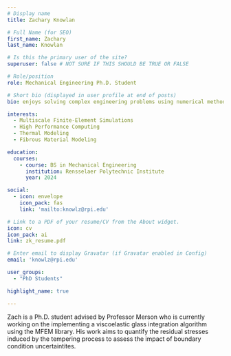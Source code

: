 ```yaml
---
# Display name
title: Zachary Knowlan

# Full Name (for SEO)
first_name: Zachary
last_name: Knowlan

# Is this the primary user of the site?
superuser: false # NOT SURE IF THIS SHOULD BE TRUE OR FALSE 

# Role/position
role: Mechanical Engineering Ph.D. Student

# Short bio (displayed in user profile at end of posts)
bio: enjoys solving complex engineering problems using numerical methods

interests:
  - Multiscale Finite-Element Simulations
  - High Performance Computing
  - Thermal Modeling
  - Fibrous Material Modeling

education:
  courses:
    - course: BS in Mechanical Engineering
      institution: Rensselaer Polytechnic Institute
      year: 2024

social:
  - icon: envelope
    icon_pack: fas
    link: 'mailto:knowlz@rpi.edu'

# Link to a PDF of your resume/CV from the About widget.
icon: cv
icon_pack: ai
link: zk_resume.pdf

# Enter email to display Gravatar (if Gravatar enabled in Config)
email: 'knowlz@rpi.edu'

user_groups:
  - "PhD Students"

highlight_name: true

---
```

Zach is a Ph.D. student advised by Professor Merson who is currently working on the implementing a viscoelastic glass integration algorithm using the MFEM library. His work aims to quantify the residual stresses induced by the tempering process to assess the impact of boundary condition uncertaintites.
